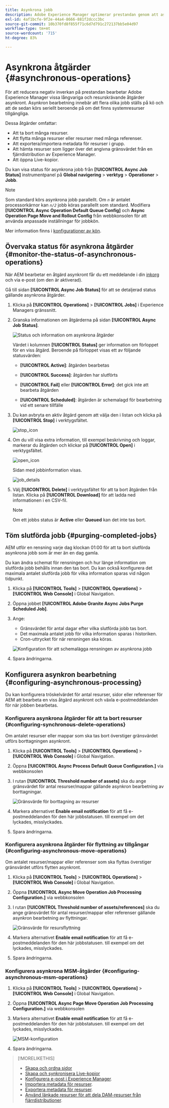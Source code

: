 ```yaml
---
title: Asynkrona jobb
description: Adobe Experience Manager optimerar prestandan genom att asynkront slutföra vissa resurskrävande uppgifter.
exl-id: 4af1bcfe-9f2e-44a4-8666-881f2dccc3bc
source-git-commit: 10b370fd8f855f71c6d7d791c272137bb5e04d97
workflow-type: tm+mt
source-wordcount: '715'
ht-degree: 83%

---
```


# Asynkrona åtgärder {#asynchronous-operations}

För att reducera negativ inverkan på prestandan bearbetar Adobe Experience Manager vissa långvariga och resurskrävande åtgärder asynkront. Asynkron bearbetning innebär att flera olika jobb ställs på kö och att de sedan körs seriellt beroende på om det finns systemresurser tillgängliga.

Dessa åtgärder omfattar:

* Att ta bort många resurser.
* Att flytta många resurser eller resurser med många referenser.
* Att exportera/importera metadata för resurser i grupp.
* Att hämta resurser som ligger över det angivna gränsvärdet från en fjärrdistribution av Experience Manager.
* Att öppna Live-kopior.

Du kan visa status för asynkrona jobb från **[!UICONTROL Async Job Status]** instrumentpanel på **Global navigering** > **verktyg** > **Operationer** > **Jobb**.

>[!NOTE]
>
>Som standard körs asynkrona jobb parallellt. Om *`n`* är antalet processorkärnor kan *`n/2`* jobb köras parallellt som standard. Modifiera **[!UICONTROL Async Operation Default Queue Config]** och **Async Operation Page Move and Rollout Config** från webbkonsolen för att använda anpassade inställningar för jobbkön.
>
>Mer information finns i [konfigurationer av kön](https://sling.apache.org/documentation/bundles/apache-sling-eventing-and-job-handling.html#queue-configurations).

## Övervaka status för asynkrona åtgärder {#monitor-the-status-of-asynchronous-operations}

När AEM bearbetar en åtgärd asynkront får du ett meddelande i din [inkorg](/help/sites-authoring/inbox.md) och via e-post (om den är aktiverad).

Gå till sidan **[!UICONTROL Async Job Status]** för att se detaljerad status gällande asynkrona åtgärder.

1. Klicka på **[!UICONTROL Operations]** > **[!UICONTROL Jobs]** i Experience Managers gränssnitt.

1. Granska informationen om åtgärderna på sidan **[!UICONTROL Async Job Status]**.

   ![Status och information om asynkrona åtgärder](assets/async-operation-status.png)

   Värdet i kolumnen **[!UICONTROL Status]** ger information om förloppet för en viss åtgärd. Beroende på förloppet visas ett av följande statusvärden:

   * **[!UICONTROL Active]**: åtgärden bearbetas

   * **[!UICONTROL Success]**: åtgärden har slutförts

   * **[!UICONTROL Fail]** eller **[!UICONTROL Error]**: det gick inte att bearbeta åtgärden

   * **[!UICONTROL Scheduled]**: åtgärden är schemalagd för bearbetning vid ett senare tillfälle

1. Du kan avbryta en aktiv åtgärd genom att välja den i listan och klicka på **[!UICONTROL Stop]** i verktygsfältet.

   ![stop_icon](assets/async-stop-icon.png)

1. Om du vill visa extra information, till exempel beskrivning och loggar, markerar du åtgärden och klickar på **[!UICONTROL Open]** i verktygsfältet.

   ![open_icon](assets/async-open-icon.png)

   Sidan med jobbinformation visas.

   ![job_details](assets/async-job-details.png)

1. Välj **[!UICONTROL Delete]** i verktygsfältet för att ta bort åtgärden från listan. Klicka på **[!UICONTROL Download]** för att ladda ned informationen i en CSV-fil.

   >[!NOTE]
   >
   >Om ett jobbs status är **Active** eller **Queued** kan det inte tas bort.

## Töm slutförda jobb {#purging-completed-jobs}

AEM utför en rensning varje dag klockan 01:00 för att ta bort slutförda asynkrona jobb som är mer än en dag gamla.

Du kan ändra schemat för rensningen och hur länge information om slutförda jobb behålls innan den tas bort. Du kan också konfigurera det maximala antalet slutförda jobb för vilka information sparas vid någon tidpunkt.

1. Klicka på **[!UICONTROL Tools]** > **[!UICONTROL Operations]** > **[!UICONTROL Web Console]** i Global Navigation.
1. Öppna jobbet **[!UICONTROL Adobe Granite Async Jobs Purge Scheduled Job]**.
1. Ange:
   * Gränsvärdet för antal dagar efter vilka slutförda jobb tas bort.
   * Det maximala antalet jobb för vilka information sparas i historiken.
   * Cron-uttrycket för när rensningen ska köras.

   ![Konfiguration för att schemalägga rensningen av asynkrona jobb](assets/async-purge-job.png)

1. Spara ändringarna.

## Konfigurera asynkron bearbetning {#configuring-asynchronous-processing}

Du kan konfigurera tröskelvärdet för antal resurser, sidor eller referenser för AEM att bearbeta en viss åtgärd asynkront och växla e-postmeddelanden för när jobben bearbetas.

### Konfigurera asynkrona åtgärder för att ta bort resurser {#configuring-synchronous-delete-operations}

Om antalet resurser eller mappar som ska tas bort överstiger gränsvärdet utförs borttagningen asynkront.

1. Klicka på **[!UICONTROL Tools]** > **[!UICONTROL Operations]** > **[!UICONTROL Web Console]** i Global Navigation.
1. Öppna **[!UICONTROL Async Process Default Queue Configuration.]** via webbkonsolen
1. I rutan **[!UICONTROL Threshold number of assets]** ska du ange gränsvärdet för antal resurser/mappar gällande asynkron bearbetning av borttagningar.

   ![Gränsvärde för borttagning av resurser](assets/async-delete-threshold.png)

1. Markera alternativet **Enable email notification** för att få e-postmeddelanden för den här jobbstatusen. till exempel om det lyckades, misslyckades.
1. Spara ändringarna.

### Konfigurera asynkrona åtgärder för flyttning av tillgångar {#configuring-asynchronous-move-operations}

Om antalet resurser/mappar eller referenser som ska flyttas överstiger gränsvärdet utförs flytten asynkront.

1. Klicka på **[!UICONTROL Tools]** > **[!UICONTROL Operations]** > **[!UICONTROL Web Console]** i Global Navigation.
1. Öppna **[!UICONTROL Async Move Operation Job Processing Configuration.]** via webbkonsolen
1. I rutan **[!UICONTROL Threshold number of assets/references]** ska du ange gränsvärdet för antal resurser/mappar eller referenser gällande asynkron bearbetning av flyttningar.

   ![Gränsvärde för resursflyttning](assets/async-move-threshold.png)

1. Markera alternativet **Enable email notification** för att få e-postmeddelanden för den här jobbstatusen. till exempel om det lyckades, misslyckades.
1. Spara ändringarna.

### Konfigurera asynkrona MSM-åtgärder {#configuring-asynchronous-msm-operations}

1. Klicka på **[!UICONTROL Tools]** > **[!UICONTROL Operations]** > **[!UICONTROL Web Console]** i Global Navigation.
1. Öppna **[!UICONTROL Async Page Move Operation Job Processing Configuration.]** via webbkonsolen
1. Markera alternativet **Enable email notification** för att få e-postmeddelanden för den här jobbstatusen. till exempel om det lyckades, misslyckades.

   ![MSM-konfiguration](assets/async-msm.png)

1. Spara ändringarna.

>[!MORELIKETHIS]
>
>* [Skapa och ordna sidor](/help/sites-authoring/managing-pages.md)
>* [Skapa och synkronisera Live-kopior](/help/sites-administering/msm-livecopy.md)
>* [Konfigurera e-post i Experience Manager](/help/sites-administering/notification.md).
>* [Importera metadata för resurser](/help/assets/metadata.md#import-metadata).
>* [Exportera metadata för resurser](/help/assets/metadata.md#export-metadata).
>* [Använd länkade resurser för att dela DAM-resurser från fjärrdistributioner](/help/assets/use-assets-across-connected-assets-instances.md).
